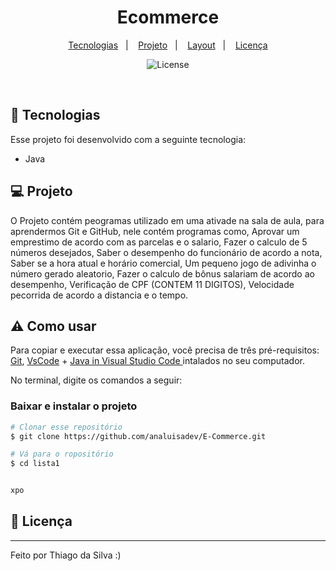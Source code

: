 <h1 align="center"> Ecommerce </h1>

<p align="center">
  <a href="#-tecnologias">Tecnologias</a>&nbsp;&nbsp;&nbsp;|&nbsp;&nbsp;&nbsp;
  <a href="#-projeto">Projeto</a>&nbsp;&nbsp;&nbsp;|&nbsp;&nbsp;&nbsp;
  <a href="#-layout">Layout</a>&nbsp;&nbsp;&nbsp;|&nbsp;&nbsp;&nbsp;
  <a href="#memo-licença">Licença</a>
</p>

<p align="center">
  <img alt="License" src="https://img.shields.io/static/v1?label=license&message=MIT&color=49AA26&labelColor=000000">
</p>

<br>

## 🚀 Tecnologias

Esse projeto foi desenvolvido com a seguinte tecnologia:

- Java


## 💻 Projeto

O Projeto contém peogramas utilizado em uma ativade na sala de aula, para aprendermos Git e GitHub, nele contém programas como, Aprovar um emprestimo de acordo com as parcelas e o salario, Fazer o calculo de  5 números desejados, Saber o desempenho do funcionário de acordo a nota, Saber se a hora atual e  horário comercial, Um pequeno jogo de adivinha o número gerado aleatorio, Fazer o calculo de bônus salariam de acordo ao desempenho, Verificação de CPF (CONTEM 11 DIGITOS), Velocidade pecorrida de acordo a distancia e o tempo.

## ⚠ Como usar

Para copiar e executar essa aplicação, você precisa de três pré-requisitos: [Git](https://git-scm.com), [VsCode](https://code.visualstudio.com/download) + [Java in Visual Studio Code
](https://code.visualstudio.com/docs/languages/java) intalados no seu computador.

No terminal, digite os comandos a seguir:

### Baixar e instalar o projeto

```bash
# Clonar esse repositório
$ git clone https://github.com/analuisadev/E-Commerce.git

# Vá para o ropositório
$ cd lista1


xpo
```
## :memo: Licença



---

Feito por Thiago da Silva :)